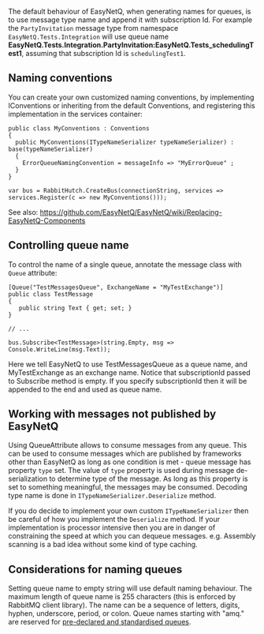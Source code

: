 The default behaviour of EasyNetQ, when generating names for queues, is to use message type name and append it with subscription Id. For example the `PartyInvitation` message type from namespace `EasyNetQ.Tests.Integration` will use queue name **EasyNetQ.Tests.Integration.PartyInvitation:EasyNetQ.Tests_schedulingTest1**, assuming that subscription Id is 
`schedulingTest1`.

## Naming conventions
You can create your own customized naming conventions, by implementing IConventions or inheriting from the default Conventions, and registering this implementation in the services container:

    public class MyConventions : Conventions
    {
      public MyConventions(ITypeNameSerializer typeNameSerializer) : base(typeNameSerializer)
      {
        ErrorQueueNamingConvention = messageInfo => "MyErrorQueue" ;
      }
    }

`var bus = RabbitHutch.CreateBus(connectionString, services => services.Register(c => new MyConventions()));`

See also:
https://github.com/EasyNetQ/EasyNetQ/wiki/Replacing-EasyNetQ-Components


## Controlling queue name

To control the name of a single queue, annotate the message class with `Queue` attribute:

    [Queue("TestMessagesQueue", ExchangeName = "MyTestExchange")]
    public class TestMessage
    {
	   public string Text { get; set; }
    }
	
	// ...
	
	bus.Subscribe<TestMessage>(string.Empty, msg => Console.WriteLine(msg.Text));

Here we tell EasyNetQ to use TestMessagesQueue as a queue name, and MyTestExchange as an exchange name. Notice that subscriptionId passed to Subscribe method is empty. If you specify subscriptionId then it will be appended to the end and used as queue name.


## Working with messages not published by EasyNetQ

Using QueueAttribute allows to consume messages from any queue. This can be used to consume messages which are published by frameworks other than EasyNetQ as long as one condition is met - queue message has property `type` set. The value of `type` property is used during message de-serialization to determine type of the message. As long as this property is set to something meaningful, the messages may be consumed. Decoding type name is done in `ITypeNameSerializer.Deserialize` method.

If you do decide to implement your own custom `ITypeNameSerializer` then be careful of how you implement the `Deserialize` method. If your implementation is processor intensive then you are in danger of constraining the speed at which you can dequeue messages. e.g. Assembly scanning is a bad idea without some kind of type caching.

## Considerations for naming queues

Setting queue name to empty string will use default naming behaviour. The maximum length of queue name is 255 characters (this is enforced by RabbitMQ client library). The name can be a sequence of letters, digits, hyphen, underscore, period, or colon. 
Queue names starting with "amq." are reserved for [pre-declared and standardised queues]("https://www.rabbitmq.com/amqp-0-9-1-reference.html#queue.declare.queue").
